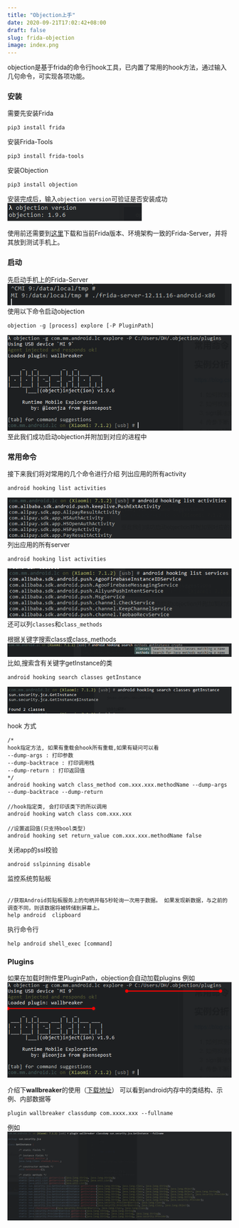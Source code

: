 ```yaml
---
title: "Objection上手"
date: 2020-09-21T17:02:42+08:00
draft: false
slug: frida-objection
image: index.png
---
```


objection是基于frida的命令行hook工具，已内置了常用的hook方法，通过输入几句命令，可实现各项功能。
### 安装
需要先安装Frida
```
pip3 install frida
```
安装Frida-Tools
```
pip3 install frida-tools
```

安装Objection
```
pip3 install objection
```

安装完成后，输入`objection version`可验证是否安装成功
![2020-09-23-14-17-21](assets/2020-09-23-14-17-21.png)

使用前还需要到[这里](https://github.com/frida/frida/releases)下载和当前Frida版本、环境架构一致的Frida-Server，并将其放到测试手机上。
### 启动
先启动手机上的Frida-Server
![2020-09-23-14-31-19](assets/2020-09-23-14-31-19.png)
使用以下命令启动objection
```
objection -g [process] explore [-P PluginPath]
```
![2020-09-23-14-33-53](assets/2020-09-23-14-33-53.png)
至此我们成功启动objection并附加到对应的进程中
### 常用命令
接下来我们将对常用的几个命令进行介绍
列出应用的所有activity
```
android hooking list activities
```
![2020-09-23-14-48-30](assets/2020-09-23-14-48-30.png)
列出应用的所有server
```
android hooking list activities
```
![2020-09-23-14-49-33](assets/2020-09-23-14-49-33.png)
还可以列`classes`和`class_methods`

根据关键字搜索class或class_methods
![2020-09-23-14-52-01](assets/2020-09-23-14-52-01.png)
比如,搜索含有关键字getInstance的类
```
android hooking search classes getInstance
```
![2020-09-23-15-21-59](assets/2020-09-23-15-21-59.png)

hook 方式
```
/*
hook指定方法, 如果有重载会hook所有重载,如果有疑问可以看
--dump-args : 打印参数
--dump-backtrace : 打印调用栈
--dump-return : 打印返回值
*/
android hooking watch class_method com.xxx.xxx.methodName --dump-args --dump-backtrace --dump-return

//hook指定类, 会打印该类下的所以调用
android hooking watch class com.xxx.xxx

//设置返回值(只支持bool类型)
android hooking set return_value com.xxx.xxx.methodName false
```

关闭app的ssl校验

```
android sslpinning disable
```
监控系统剪贴板
```

//获取Android剪贴板服务上的句柄并每5秒轮询一次用于数据。 如果发现新数据，与之前的调查不同，则该数据将被转储到屏幕上。
help android  clipboard
```
执行命令行
```
help android shell_exec [command]
```
### Plugins
如果在加载时附件里PluginPath，objection会自动加载plugins
例如
![2020-09-23-15-50-26](assets/2020-09-23-15-50-26.png)

介绍下**wallbreaker**的使用（[下载地址](https://github.com/hluwa/Wallbreaker)）
可以看到android内存中的类结构、示例、内部数据等
```
plugin wallbreaker classdump com.xxxx.xxx --fullname
```
例如
![2020-09-23-15-59-23](assets/2020-09-23-15-59-23.png)

